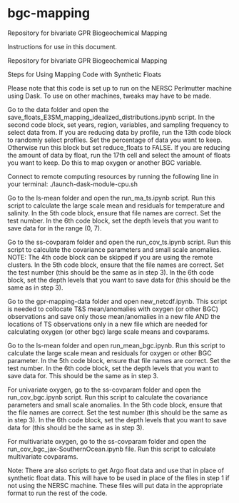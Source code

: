 # bgc-mapping
Repository for bivariate GPR Biogeochemical Mapping

Instructions for use in this document.

Repository for bivariate GPR Biogeochemical Mapping

Steps for Using Mapping Code with Synthetic Floats

Please note that this code is set up to run on the NERSC Perlmutter machine using Dask. To use on other machines, tweaks may have to be made.

Go to the data folder and open the save_floats_E3SM_mapping_idealized_distributions.ipynb script. In the second code block, set years, region, variables, and sampling frequency to select data from. If you are reducing data by profile, run the 13th code block to randomly select profiles. Set the percentage of data you want to keep. Otherwise run this block but set reduce_floats to FALSE. If you are reducing the amount of data by float, run the 17th cell and select the amount of floats you want to keep. Do this to map oxygen or another BGC variable.

Connect to remote computing resources by running the following line in your terminal: ./launch-dask-module-cpu.sh

Go to the ls-mean folder and open the run_ma_ts.ipynb script. Run this script to calculate the large scale mean and residuals for temperature and salinity. In the 5th code block, ensure that file names are correct. Set the test number. In the 6th code block, set the depth levels that you want to save data for in the range (0, 7).

Go to the ss-covparam folder and open the run_cov_ts.ipynb script. Run this script to calculate the covariance parameters and small scale anomalies. NOTE: The 4th code block can be skipped if you are using the remote clusters. In the 5th code block, ensure that the file names are correct. Set the test number (this should be the same as in step 3). In the 6th code block, set the depth levels that you want to save data for (this should be the same as in step 3).

Go to the gpr-mapping-data folder and open new_netcdf.ipynb. This script is needed to collocate T&S mean/anomalies with oxygen (or other BGC) observations and save only those mean/anomalies in a new file AND the locations of TS observations only in a new file which are needed for calculating oxygen (or other bgc) large scale means and covparams.

Go to the ls-mean folder and open run_mean_bgc.ipynb. Run this script to calculate the large scale mean and residuals for oxygen or other BGC parameter. In the 5th code block, ensure that file names are correct. Set the test number. In the 6th code block, set the depth levels that you want to save data for. This should be the same as in step 3.

For univariate oxygen, go to the ss-covparam folder and open the run_cov_bgc.ipynb script. Run this script to calculate the covariance parameters and small scale anomalies. In the 5th code block, ensure that the file names are correct. Set the test number (this should be the same as in step 3). In the 6th code block, set the depth levels that you want to save data for (this should be the same as in step 3).

For multivariate oxygen, go to the ss-covparam folder and open the run_cov_bgc_jax-SouthernOcean.ipynb file. Run this script to calculate multivariate covparams.

Note: There are also scripts to get Argo float data and use that in place of synthetic float data. This will have to be used in place of the files in step 1 if not using the NERSC machine. These files will put data in the appropriate format to run the rest of the code.
